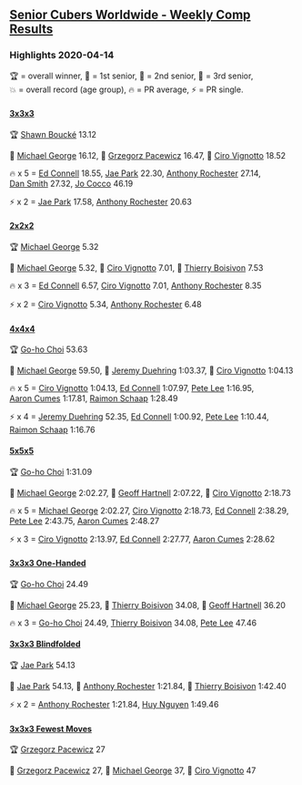 <style>table {white-space: nowrap;}</style>
<link rel="stylesheet" type="text/css" href="/scw-comp/css/flags.css" />

## [Senior Cubers Worldwide - Weekly Comp Results](/scw-comp/results/)
### Highlights 2020-04-14

<span style="white-space: nowrap;">🏆 = overall winner</span>, <span style="white-space: nowrap;">🥇 = 1st senior</span>, <span style="white-space: nowrap;">🥈 = 2nd senior</span>, <span style="white-space: nowrap;">🥉 = 3rd senior</span>, <span style="white-space: nowrap;">💥 = overall record (age group)</span>, <span style="white-space: nowrap;">🔥 = PR average</span>, <span style="white-space: nowrap;">⚡ = PR single</span>.

#### [3x3x3](333.md)

<span style="white-space: nowrap;">🏆 [Shawn Boucké](../../persons/shawn_boucke/333.md) 13.12</span>

<span style="white-space: nowrap;">🥇 [Michael George](../../persons/michael_george/333.md) 16.12</span>, <span style="white-space: nowrap;">🥈 [Grzegorz Pacewicz](../../persons/grzegorz_pacewicz/333.md) 16.47</span>, <span style="white-space: nowrap;">🥉 [Ciro Vignotto](../../persons/ciro_vignotto/333.md) 18.52</span>

🔥 x 5 = <span style="white-space: nowrap;">[Ed Connell](../../persons/ed_connell/333.md) 18.55</span>, <span style="white-space: nowrap;">[Jae Park](../../persons/jae_park/333.md) 22.30</span>, <span style="white-space: nowrap;">[Anthony Rochester](../../persons/anthony_rochester/333.md) 27.14</span>, <span style="white-space: nowrap;">[Dan Smith](../../persons/dan_smith/333.md) 27.32</span>, <span style="white-space: nowrap;">[Jo Cocco](../../persons/jo_cocco/333.md) 46.19</span>

⚡ x 2 = <span style="white-space: nowrap;">[Jae Park](../../persons/jae_park/333.md) 17.58</span>, <span style="white-space: nowrap;">[Anthony Rochester](../../persons/anthony_rochester/333.md) 20.63</span>

#### [2x2x2](222.md)

<span style="white-space: nowrap;">🏆 [Michael George](../../persons/michael_george/222.md) 5.32</span>

<span style="white-space: nowrap;">🥇 [Michael George](../../persons/michael_george/222.md) 5.32</span>, <span style="white-space: nowrap;">🥈 [Ciro Vignotto](../../persons/ciro_vignotto/222.md) 7.01</span>, <span style="white-space: nowrap;">🥉 [Thierry Boisivon](../../persons/thierry_boisivon/222.md) 7.53</span>

🔥 x 3 = <span style="white-space: nowrap;">[Ed Connell](../../persons/ed_connell/222.md) 6.57</span>, <span style="white-space: nowrap;">[Ciro Vignotto](../../persons/ciro_vignotto/222.md) 7.01</span>, <span style="white-space: nowrap;">[Anthony Rochester](../../persons/anthony_rochester/222.md) 8.35</span>

⚡ x 2 = <span style="white-space: nowrap;">[Ciro Vignotto](../../persons/ciro_vignotto/222.md) 5.34</span>, <span style="white-space: nowrap;">[Anthony Rochester](../../persons/anthony_rochester/222.md) 6.48</span>

#### [4x4x4](444.md)

<span style="white-space: nowrap;">🏆 [Go-ho Choi](../../persons/go_ho_choi/444.md) 53.63</span>

<span style="white-space: nowrap;">🥇 [Michael George](../../persons/michael_george/444.md) 59.50</span>, <span style="white-space: nowrap;">🥈 [Jeremy Duehring](../../persons/jeremy_duehring/444.md) 1:03.37</span>, <span style="white-space: nowrap;">🥉 [Ciro Vignotto](../../persons/ciro_vignotto/444.md) 1:04.13</span>

🔥 x 5 = <span style="white-space: nowrap;">[Ciro Vignotto](../../persons/ciro_vignotto/444.md) 1:04.13</span>, <span style="white-space: nowrap;">[Ed Connell](../../persons/ed_connell/444.md) 1:07.97</span>, <span style="white-space: nowrap;">[Pete Lee](../../persons/pete_lee/444.md) 1:16.95</span>, <span style="white-space: nowrap;">[Aaron Cumes](../../persons/aaron_cumes/444.md) 1:17.81</span>, <span style="white-space: nowrap;">[Raimon Schaap](../../persons/raimon_schaap/444.md) 1:28.49</span>

⚡ x 4 = <span style="white-space: nowrap;">[Jeremy Duehring](../../persons/jeremy_duehring/444.md) 52.35</span>, <span style="white-space: nowrap;">[Ed Connell](../../persons/ed_connell/444.md) 1:00.92</span>, <span style="white-space: nowrap;">[Pete Lee](../../persons/pete_lee/444.md) 1:10.44</span>, <span style="white-space: nowrap;">[Raimon Schaap](../../persons/raimon_schaap/444.md) 1:16.76</span>

#### [5x5x5](555.md)

<span style="white-space: nowrap;">🏆 [Go-ho Choi](../../persons/go_ho_choi/555.md) 1:31.09</span>

<span style="white-space: nowrap;">🥇 [Michael George](../../persons/michael_george/555.md) 2:02.27</span>, <span style="white-space: nowrap;">🥈 [Geoff Hartnell](../../persons/geoff_hartnell/555.md) 2:07.22</span>, <span style="white-space: nowrap;">🥉 [Ciro Vignotto](../../persons/ciro_vignotto/555.md) 2:18.73</span>

🔥 x 5 = <span style="white-space: nowrap;">[Michael George](../../persons/michael_george/555.md) 2:02.27</span>, <span style="white-space: nowrap;">[Ciro Vignotto](../../persons/ciro_vignotto/555.md) 2:18.73</span>, <span style="white-space: nowrap;">[Ed Connell](../../persons/ed_connell/555.md) 2:38.29</span>, <span style="white-space: nowrap;">[Pete Lee](../../persons/pete_lee/555.md) 2:43.75</span>, <span style="white-space: nowrap;">[Aaron Cumes](../../persons/aaron_cumes/555.md) 2:48.27</span>

⚡ x 3 = <span style="white-space: nowrap;">[Ciro Vignotto](../../persons/ciro_vignotto/555.md) 2:13.97</span>, <span style="white-space: nowrap;">[Ed Connell](../../persons/ed_connell/555.md) 2:27.77</span>, <span style="white-space: nowrap;">[Aaron Cumes](../../persons/aaron_cumes/555.md) 2:28.62</span>

#### [3x3x3 One-Handed](333oh.md)

<span style="white-space: nowrap;">🏆 [Go-ho Choi](../../persons/go_ho_choi/333oh.md) 24.49</span>

<span style="white-space: nowrap;">🥇 [Michael George](../../persons/michael_george/333oh.md) 25.23</span>, <span style="white-space: nowrap;">🥈 [Thierry Boisivon](../../persons/thierry_boisivon/333oh.md) 34.08</span>, <span style="white-space: nowrap;">🥉 [Geoff Hartnell](../../persons/geoff_hartnell/333oh.md) 36.20</span>

🔥 x 3 = <span style="white-space: nowrap;">[Go-ho Choi](../../persons/go_ho_choi/333oh.md) 24.49</span>, <span style="white-space: nowrap;">[Thierry Boisivon](../../persons/thierry_boisivon/333oh.md) 34.08</span>, <span style="white-space: nowrap;">[Pete Lee](../../persons/pete_lee/333oh.md) 47.46</span>

#### [3x3x3 Blindfolded](333bf.md)

<span style="white-space: nowrap;">🏆 [Jae Park](../../persons/jae_park/333bf.md) 54.13</span>

<span style="white-space: nowrap;">🥇 [Jae Park](../../persons/jae_park/333bf.md) 54.13</span>, <span style="white-space: nowrap;">🥈 [Anthony Rochester](../../persons/anthony_rochester/333bf.md) 1:21.84</span>, <span style="white-space: nowrap;">🥉 [Thierry Boisivon](../../persons/thierry_boisivon/333bf.md) 1:42.40</span>

⚡ x 2 = <span style="white-space: nowrap;">[Anthony Rochester](../../persons/anthony_rochester/333bf.md) 1:21.84</span>, <span style="white-space: nowrap;">[Huy Nguyen](../../persons/huy_nguyen/333bf.md) 1:49.46</span>

#### [3x3x3 Fewest Moves](333fm.md)

<span style="white-space: nowrap;">🏆 [Grzegorz Pacewicz](../../persons/grzegorz_pacewicz/333fm.md) 27</span>

<span style="white-space: nowrap;">🥇 [Grzegorz Pacewicz](../../persons/grzegorz_pacewicz/333fm.md) 27</span>, <span style="white-space: nowrap;">🥈 [Michael George](../../persons/michael_george/333fm.md) 37</span>, <span style="white-space: nowrap;">🥉 [Ciro Vignotto](../../persons/ciro_vignotto/333fm.md) 47</span>


<!-- Global site tag (gtag.js) - Google Analytics -->
<script async src="https://www.googletagmanager.com/gtag/js?id=UA-86348435-3"></script>
<script>window.dataLayer = window.dataLayer || []; function gtag() {dataLayer.push(arguments);} gtag('js', new Date()); gtag('config', 'UA-86348435-3');</script>
